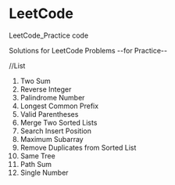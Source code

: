 # LeetCode
LeetCode_Practice code

Solutions for LeetCode Problems
--for Practice--

//List

1. Two Sum
7. Reverse Integer
9. Palindrome Number
14. Longest Common Prefix
20. Valid Parentheses
21. Merge Two Sorted Lists
35. Search Insert Position
53. Maximum Subarray
83. Remove Duplicates from Sorted List
100. Same Tree
112. Path Sum
136. Single Number
